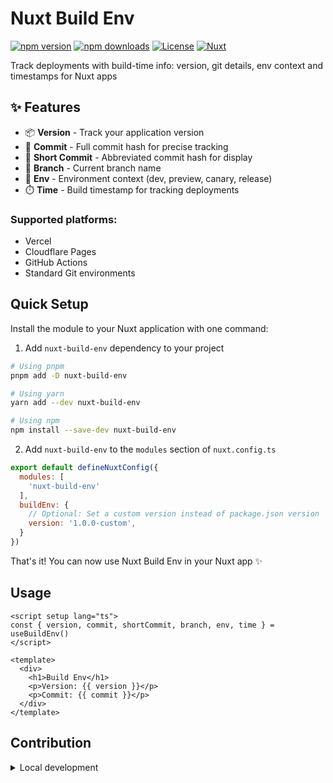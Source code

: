 # Nuxt Build Env

[![npm version][npm-version-src]][npm-version-href]
[![npm downloads][npm-downloads-src]][npm-downloads-href]
[![License][license-src]][license-href]
[![Nuxt][nuxt-src]][nuxt-href]

Track deployments with build-time info: version, git details, env context and timestamps for Nuxt apps

## ✨ Features

- 📦 **Version** - Track your application version
- 🔄 **Commit** - Full commit hash for precise tracking
- 📎 **Short Commit** - Abbreviated commit hash for display
- 🌿 **Branch** - Current branch name
- 🚀 **Env** - Environment context (dev, preview, canary, release)
- ⏱️ **Time** - Build timestamp for tracking deployments

### Supported platforms:
- Vercel
- Cloudflare Pages
- GitHub Actions
- Standard Git environments

## Quick Setup

Install the module to your Nuxt application with one command:

1. Add `nuxt-build-env` dependency to your project

```bash
# Using pnpm
pnpm add -D nuxt-build-env

# Using yarn
yarn add --dev nuxt-build-env

# Using npm
npm install --save-dev nuxt-build-env
```

2. Add `nuxt-build-env` to the `modules` section of `nuxt.config.ts`

```js
export default defineNuxtConfig({
  modules: [
    'nuxt-build-env'
  ],
  buildEnv: {
    // Optional: Set a custom version instead of package.json version
    version: '1.0.0-custom',
  }
})
```

That's it! You can now use Nuxt Build Env in your Nuxt app ✨

## Usage

```.vue
<script setup lang="ts">
const { version, commit, shortCommit, branch, env, time } = useBuildEnv()
</script>

<template>
  <div>
    <h1>Build Env</h1>
    <p>Version: {{ version }}</p>
    <p>Commit: {{ commit }}</p>
  </div>
</template>
```

## Contribution

<details>
  <summary>Local development</summary>

```bash
# Install dependencies
npm install

# Generate type stubs
npm run dev:prepare

# Develop with the playground
npm run dev

# Build the playground
npm run dev:build

# Run ESLint
npm run lint

# Run Vitest
npm run test
npm run test:watch
```
</details>

<!-- Badges -->

[npm-version-src]: https://img.shields.io/npm/v/nuxt-build-env/latest.svg?style=flat&colorA=020420&colorB=00DC82
[npm-version-href]: https://npmjs.com/package/nuxt-build-env
[npm-downloads-src]: https://img.shields.io/npm/dm/nuxt-build-env.svg?style=flat&colorA=020420&colorB=00DC82
[npm-downloads-href]: https://npm.chart.dev/nuxt-build-env
[license-src]: https://img.shields.io/npm/l/nuxt-build-env.svg?style=flat&colorA=020420&colorB=00DC82
[license-href]: https://npmjs.com/package/nuxt-build-env
[nuxt-src]: https://img.shields.io/badge/phojie-020420?logo=phojie
[nuxt-href]: https://github.com/phojie
